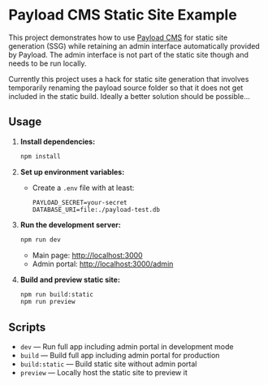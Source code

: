 # Payload CMS Static Site Example

This project demonstrates how to use [Payload CMS](https://payloadcms.com/) for static site generation (SSG) while retaining an admin interface automatically provided by Payload. The admin interface is not part of the static site though and needs to be run locally.

Currently this project uses a hack for static site generation that involves temporarily renaming the payload source folder so that it does not get included in the static build. Ideally a better solution should be possible...

## Usage

1. **Install dependencies:**
   ```bash
   npm install
   ```

2. **Set up environment variables:**
   - Create a `.env` file with at least:
     ```env
     PAYLOAD_SECRET=your-secret
     DATABASE_URI=file:./payload-test.db
     ```

3. **Run the development server:**
   ```bash
   npm run dev
   ```
   - Main page: [http://localhost:3000](http://localhost:3000)
   - Admin portal: [http://localhost:3000/admin](http://localhost:3000/admin)

4. **Build and preview static site:**
   ```bash
   npm run build:static
   npm run preview
   ```

## Scripts

- `dev` — Run full app including admin portal in development mode
- `build` — Build full app including admin portal for production
- `build:static` — Build static site without admin portal
- `preview` — Locally host the static site to preview it
